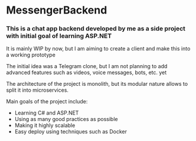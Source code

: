 # MessengerBackend

### This is a chat app backend developed by me as a side project with initial goal of learning ASP.NET

It is mainly WIP by now, but I am aiming to create a client and make this into a working prototype

The initial idea was a Telegram clone, but I am not planning to add advanced features such as videos, voice messages, bots, etc. yet

The architecture of the project is monolith, but its modular nature allows to split it into microservices.

Main goals of the project include:
- Learning C# and ASP.NET
- Using as many good practices as possible
- Making it highly scalable
- Easy deploy using techniques such as Docker
